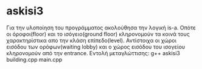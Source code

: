 # askisi3

Για την υλοποίηση του προγράμματος ακολούθησα την λογική is-a. Οπότε οι όροφοι(floor) και το ισόγειο(ground floor) κληρονομούν τα κοινά τους χαρακτηρίστικα απο την κλάση επίπεδο(level).  Αντίστοιχα οι χώροι εισόδου των ορόφων(waiting lobby) και ο χώρος εισόδου του ισογείου κληρονομούν από την entrance.
Εντολή μεταγλώττισης: g++ askisi3 building.cpp main.cpp
